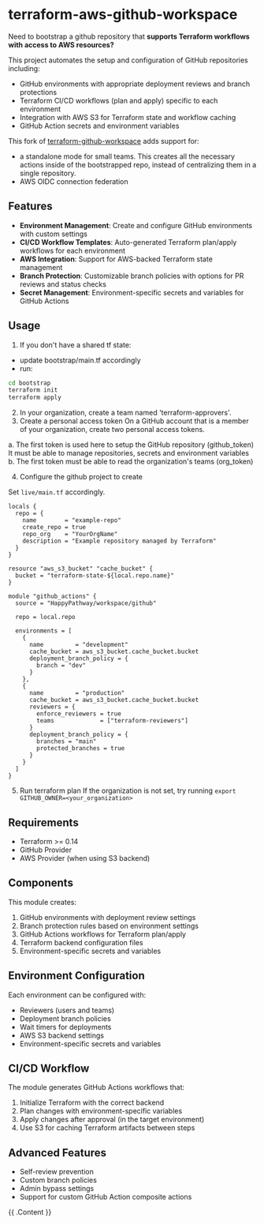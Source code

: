 # terraform-aws-github-workspace

Need to bootstrap a github repository that **supports Terraform workflows with access to AWS resources?**


This project automates the setup and configuration of GitHub repositories including:
- GitHub environments with appropriate deployment reviews and branch protections
- Terraform CI/CD workflows (plan and apply) specific to each environment
- Integration with AWS S3 for Terraform state and workflow caching
- GitHub Action secrets and environment variables


This fork of [terraform-github-workspace](https://github.com/HappyPathway/terraform-github-workspace) adds support for:
- a standalone mode for small teams. This creates all the necessary actions inside of the bootstrapped repo, instead of centralizing them in a single repository.
- AWS OIDC connection federation

## Features

- **Environment Management**: Create and configure GitHub environments with custom settings
- **CI/CD Workflow Templates**: Auto-generated Terraform plan/apply workflows for each environment
- **AWS Integration**: Support for AWS-backed Terraform state management
- **Branch Protection**: Customizable branch policies with options for PR reviews and status checks
- **Secret Management**: Environment-specific secrets and variables for GitHub Actions

## Usage

1. If you don't have a shared tf state:
- update bootstrap/main.tf accordingly
- run:
```bash
cd bootstrap
terraform init
terraform apply
```

2. In your organization, create a team named 'terraform-approvers'.
3. Create a personal access token
On a GitHub account that is a member of your organization, create two personal access tokens.

a. The first token is used here to setup the GitHub repository (github_token)
It must be able to manage repositories, secrets and environment variables
b. The first token must be able to read the organization's teams (org_token)

4. Configure the github project to create

Set `live/main.tf` accordingly.

```hcl
locals {
  repo = {
    name        = "example-repo"
    create_repo = true
    repo_org    = "YourOrgName"
    description = "Example repository managed by Terraform"
  }
}

resource "aws_s3_bucket" "cache_bucket" {
  bucket = "terraform-state-${local.repo.name}"
}

module "github_actions" {
  source = "HappyPathway/workspace/github"

  repo = local.repo

  environments = [
    {
      name         = "development"
      cache_bucket = aws_s3_bucket.cache_bucket.bucket
      deployment_branch_policy = {
        branch = "dev"
      }
    },
    {
      name         = "production"
      cache_bucket = aws_s3_bucket.cache_bucket.bucket
      reviewers = {
        enforce_reviewers = true
        teams             = ["terraform-reviewers"]
      }
      deployment_branch_policy = {
        branches = "main"
        protected_branches = true
      }
    }
  ]
}
```

5. Run terraform plan
If the organization is not set, try running `export GITHUB_OWNER=<your_organization>`

## Requirements

- Terraform >= 0.14
- GitHub Provider
- AWS Provider (when using S3 backend)

## Components

This module creates:

1. GitHub environments with deployment review settings
2. Branch protection rules based on environment settings
3. GitHub Actions workflows for Terraform plan/apply
4. Terraform backend configuration files
5. Environment-specific secrets and variables

## Environment Configuration

Each environment can be configured with:

- Reviewers (users and teams)
- Deployment branch policies
- Wait timers for deployments
- AWS S3 backend settings
- Environment-specific secrets and variables

## CI/CD Workflow

The module generates GitHub Actions workflows that:

1. Initialize Terraform with the correct backend
2. Plan changes with environment-specific variables
3. Apply changes after approval (in the target environment)
4. Use S3 for caching Terraform artifacts between steps

## Advanced Features

- Self-review prevention
- Custom branch policies
- Admin bypass settings
- Support for custom GitHub Action composite actions

<!-- BEGIN_TF_DOCS -->
{{ .Content }}
<!-- END_TF_DOCS -->
